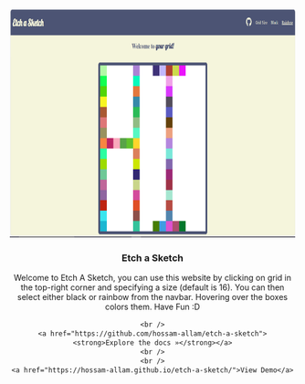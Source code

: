 <div align="center">
  <a href="https://github.com/Hossam-Allam/Etch-a-Sketch">
    <img src="pic.png" alt="Logo" width="500" height="400">
  </a>

<h3 align="center">Etch a Sketch</h3>

  <p align="center">
   Welcome to Etch A Sketch, you can use this website by clicking on grid in the top-right corner and specifying a size (default is 16). You can then select either black or rainbow from the navbar. Hovering over the boxes colors them. Have Fun :D

    <br />
    <a href="https://github.com/hossam-allam/etch-a-sketch"><strong>Explore the docs »</strong></a>
    <br />
    <br />
    <a href="https://hossam-allam.github.io/etch-a-sketch/">View Demo</a>

  </p>
</div>
